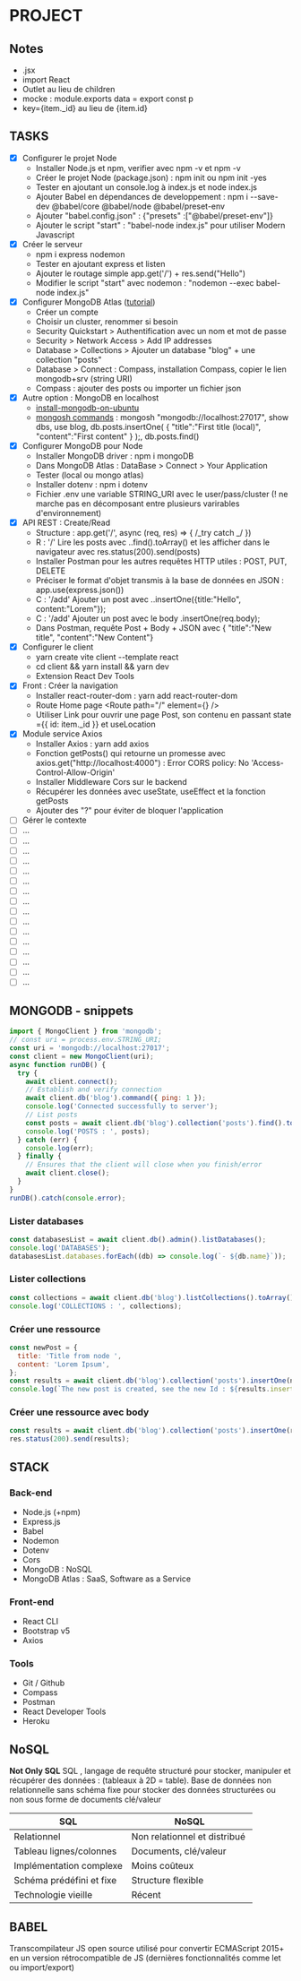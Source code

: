 # PROJECT

## Notes

- .jsx
- import React
- Outlet au lieu de children
- mocke : module.exports data = export const p
- key={item.\_id} au lieu de {item.id}

## TASKS

- [x] Configurer le projet Node
  - Installer Node.js et npm, verifier avec npm -v et npm -v
  - Créer le projet Node (package.json) : npm init ou npm init -yes
  - Tester en ajoutant un console.log à index.js et node index.js
  - Ajouter Babel en dépendances de developpement : npm i --save-dev @babel/core @babel/node @babel/preset-env
  - Ajouter "babel.config.json" : {"presets" :["@babel/preset-env"]}
  - Ajouter le script "start" : "babel-node index.js" pour utiliser Modern Javascript
- [x] Créer le serveur
  - npm i express nodemon
  - Tester en ajoutant express et listen
  - Ajouter le routage simple app.get('/') + res.send("Hello")
  - Modifier le script "start" avec nodemon : "nodemon --exec babel-node index.js"
- [x] Configurer MongoDB Atlas ([tutorial](https://www.mongodb.com/docs/drivers/node/current/quick-start/))
  - Créer un compte
  - Choisir un cluster, renommer si besoin
  - Security Quickstart > Authentification avec un nom et mot de passe
  - Security > Network Access > Add IP addresses
  - Database > Collections > Ajouter un database "blog" + une collection "posts"
  - Database > Connect : Compass, installation Compass, copier le lien mongodb+srv (string URI)
  - Compass : ajouter des posts ou importer un fichier json
- [x] Autre option : MongoDB en localhost
  - [install-mongodb-on-ubuntu](https://www.mongodb.com/docs/manual/tutorial/install-mongodb-on-ubuntu/)
  - [mongosh commands](https://www.mongodb.com/docs/mongodb-shell/reference/access-mdb-shell-help/) : mongosh "mongodb://localhost:27017", show dbs, use blog, db.posts.insertOne( { "title":"First title (local)", "content":"First content" } );, db.posts.find()
- [x] Configurer MongoDB pour Node
  - Installer MongoDB driver : npm i mongoDB
  - Dans MongoDB Atlas : DataBase > Connect > Your Application
  - Tester (local ou mongo atlas)
  - Installer dotenv : npm i dotenv
  - Fichier .env une variable STRING_URI avec le user/pass/cluster (! ne marche pas en décomposant entre plusieurs varirables d'environnement)
- [x] API REST : Create/Read
  - Structure : app.get('/', async (req, res) => { /_try catch _/ })
  - R : '/' Lire les posts avec <db>.<collection>.find().toArray() et les afficher dans le navigateur avec res.status(200).send(posts)
  - Installer Postman pour les autres requêtes HTTP utiles : POST, PUT, DELETE
  - Préciser le format d'objet transmis à la base de données en JSON : app.use(express.json())
  - C : '/add' Ajouter un post avec <db>.<collection>.insertOne({title:"Hello", content:"Lorem"});
  - C : '/add' Ajouter un post avec le body .insertOne(req.body);
  - Dans Postman, requête Post + Body + JSON avec { "title":"New title", "content":"New Content"}
- [x] Configurer le client
  - yarn create vite client --template react
  - cd client && yarn install && yarn dev
  - Extension React Dev Tools
- [x] Front : Créer la navigation
  - Installer react-router-dom : yarn add react-router-dom
  - Route Home page <BrowserRouter><Layout><Routes><Route path="/" element={<Home />} />
  - Utiliser Link pour ouvrir une page Post, son contenu en passant state ={{ id: item._id }} et useLocation
- [x] Module service Axios
  - Installer Axios : yarn add axios
  - Fonction getPosts() qui retourne un promesse avec axios.get("http://localhost:4000") : Error CORS policy: No 'Access-Control-Allow-Origin'
  - Installer Middleware Cors sur le backend
  - Récupérer les données avec useState, useEffect et la fonction getPosts
  - Ajouter des "?" pour éviter de bloquer l'application
- [ ] Gérer le contexte
- [ ] ...
- [ ] ...
- [ ] ...
- [ ] ...
- [ ] ...
- [ ] ...
- [ ] ...
- [ ] ...
- [ ] ...
- [ ] ...
- [ ] ...
- [ ] ...
- [ ] ...
- [ ] ...
- [ ] ...
- [ ] ...

## MONGODB - snippets

```js
import { MongoClient } from 'mongodb';
// const uri = process.env.STRING_URI;
const uri = 'mongodb://localhost:27017';
const client = new MongoClient(uri);
async function runDB() {
  try {
    await client.connect();
    // Establish and verify connection
    await client.db('blog').command({ ping: 1 });
    console.log('Connected successfully to server');
    // List posts
    const posts = await client.db('blog').collection('posts').find().toArray();
    console.log('POSTS : ', posts);
  } catch (err) {
    console.log(err);
  } finally {
    // Ensures that the client will close when you finish/error
    await client.close();
  }
}
runDB().catch(console.error);
```

### Lister databases

```js
const databasesList = await client.db().admin().listDatabases();
console.log('DATABASES');
databasesList.databases.forEach((db) => console.log(`- ${db.name}`));
```

### Lister collections

```js
const collections = await client.db('blog').listCollections().toArray();
console.log('COLLECTIONS : ', collections);
```

### Créer une ressource

```js
const newPost = {
  title: 'Title from node ',
  content: 'Lorem Ipsum',
};
const results = await client.db('blog').collection('posts').insertOne(newPost);
console.log(`The new post is created, see the new Id : ${results.insertedId}`);
```

### Créer une ressource avec body

```js
const results = await client.db('blog').collection('posts').insertOne(req.body);
res.status(200).send(results);
```

## STACK

### Back-end

- Node.js (+npm)
- Express.js
- Babel
- Nodemon
- Dotenv
- Cors
- MongoDB : NoSQL
- MongoDB Atlas : SaaS, Software as a Service

### Front-end

- React CLI
- Bootstrap v5
- Axios

### Tools

- Git / Github
- Compass
- Postman
- React Developer Tools
- Heroku

## NoSQL

**Not Only SQL**
SQL , langage de requête structuré pour stocker, manipuler et récupérer des données : (tableaux à 2D = table). Base de données non relationnelle sans schéma fixe pour stocker des données structurées ou non sous forme de documents clé/valeur

| SQL                      | NoSQL                         |
| ------------------------ | ----------------------------- |
| Relationnel              | Non relationnel et distribué  |
| Tableau lignes/colonnes  | Documents, clé/valeur         |
| Implémentation complexe  | Moins coûteux                 |
| Schéma prédéfini et fixe | Structure flexible            |
| Technologie vieille      | Récent                        |

## BABEL

Transcompilateur JS open source utilisé pour convertir ECMAScript 2015+ en un version rétrocompatible de JS (dernières fonctionnalités comme let ou import/export)
